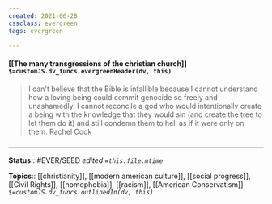 ```yaml
---
created: 2021-06-28
cssclass: evergreen
tags: evergreen

---
```


#### [[The many transgressions of the christian church]] `$=customJS.dv_funcs.evergreenHeader(dv, this)`

> I can't believe that the Bible is infallible because I cannot understand how a loving being could commit genocide so freely and unashamedly. I cannot reconcile a god who would intentionally create a being with the knowledge that they would sin (and create the tree to let them do it) and still condemn them to hell as if it were only on them.
> Rachel Cook

### <hr class="footnote"/>

**Status**:: #EVER/SEED
*edited `=this.file.mtime`*

**Topics**:: [[christianity]], [[modern american culture]], [[social progress]], [[Civil Rights]], [[homophobia]], [[racism]], [[American Conservatism]]
*`$=customJS.dv_funcs.outlinedIn(dv, this)`*
